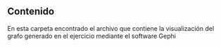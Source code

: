 ## Contenido

En esta carpeta encontrado el archivo que contiene la visualización del grafo generado en el ejercicio mediante el software Gephi

